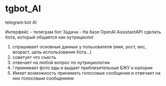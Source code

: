# tgbot_AI
telegram bot AI 

Интерфейс - телеграм бот
Задача - На базе OpenAI AssistantAPI сделать бота, который общается как нутрициолог

1) спрашивает основные данные у пользователя (имя, рост, вес, возраст, цель использования бота...)
2) советует что съесть 
3) отвечает на любой вопрос по нутрициологии
4) ! принимает фото еды и выдает приблизительные БЖУ и калории
5) Имеет возможность принимать голосовые сообщения и отвечает на них голосовым сообщением
 
